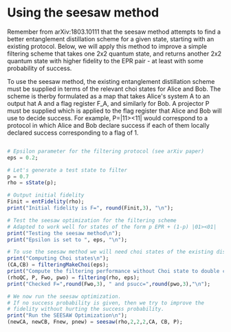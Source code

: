 # Using the seesaw method

Remember from arXiv:1803.10111 that the seesaw method attempts to find a better entanglement distillation scheme for a given state, starting with an existing protocol. Below, we will apply this method to improve a simple filtering scheme that takes one 2x2 quantum state, and returns another 2x2 quantum state with higher fidelity to the EPR pair - at least with some probability of success. 

To use the seesaw method, the existing entanglement distillation scheme must be supplied in terms of the relevant choi states for Alice and Bob. The scheme is therby formulated as a map that takes Alice's system A to an output hat A and a flag register F_A, and similarly for Bob. A projector P must be supplied which is applied to the flag register that Alice and Bob will use to decide success. For example, P=|11><11| would correspond to a protocol in which Alice and Bob declare success if each of them locally declared success corresponding to a flag of 1. 

```julia

# Epsilon parameter for the filtering protocol (see arXiv paper)
eps = 0.2;

# Let's generate a test state to filter
p = 0.7
rho = sState(p);

# Output initial fidelity
Finit = entFidelity(rho);
print("Initial fidelity is F=", round(Finit,3), "\n");

# Test the seesaw optimization for the filtering scheme
# Adapted to work well for states of the form p EPR + (1-p) |01><01|
print("Testing the seesaw method\n");
print("Epsilon is set to ", eps, "\n");

# To use the seesaw method we will need choi states of the existing distillation protocol
print("Computing Choi states\n");
(CA,CB) = filteringMakeChoi(eps);
print("Compute the filtering performance without Choi state to double check:\n");
(rhoQC, P, Fwo, pwo) = filtering(rho, eps);
print("Checked F=",round(Fwo,3), " and psucc=",round(pwo,3),"\n");

# We now run the seesaw optimization. 
# If no success probability is given, then we try to improve the 
# fidelity without hurting the success probability.
print("Run the SEESAW Optimization\n");
(newCA, newCB, Fnew, pnew) = seesaw(rho,2,2,2,CA, CB, P);
```
